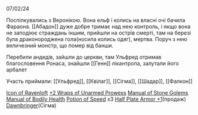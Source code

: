 07/02/24

Поспілкувались з Веронікою. Вона ельф і колись на власні очі бачила Фараона. [[Абадон]] дуже добре тримає над нею контроль, і якщо вона не заподіює страждань іншим, 
прийшли на острів смерті, там на березі була драконороджена гола(носила колись одяг), мертва. Поруч з нею величезний монстр, що помер від банши. 

Перебили андедів, зайшли до церкви, там Ульфред отримав благословення Ронаса, знайшли [[Генн]] лікантропа, залутали його арбалет


Участь приймали: [[Ульфред]], [[Квілаг]], [[Сігма]], [[Шадар]], [[Фалкон]]


[Icon of Ravenloft](https://5e.tools/items.html#icon%20of%20ravenloft_cos)
[+2 Wraps of Unarmed Prowess](https://5e.tools/items.html#%2b2%20wraps%20of%20unarmed%20prowess_bmt)
[Manual of Stone Golems](https://5e.tools/items.html#manual%20of%20stone%20golems_dmg)
[Manual of Bodily Health](https://5e.tools/items.html#manual%20of%20bodily%20health_dmg)
[Potion of Speed](https://5e.tools/items.html#potion%20of%20speed_dmg) х3
[Half Plate Armor +1](https://5e.tools/items.html#half%20plate%20armor_phb)(продаж)
[Dawnbringer](https://5e.tools/items.html#dawnbringer_oota)(Сігма)
